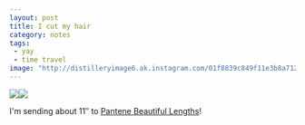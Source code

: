 ```yaml
---
layout: post
title: I cut my hair
category: notes
tags: 
 - yay
 - time travel
image: "http://distilleryimage6.ak.instagram.com/01f8839c849f11e3b8a7123c58805256_8.jpg"
---
```


<img src="http://farm8.staticflickr.com/7366/12731186683_a5dc76e5cd_o.jpg" class="img-half"><img src="http://farm3.staticflickr.com/2859/12731497164_d92b200917_o.jpg" class="img-half">

I'm sending about 11&Prime; to [Pantene Beautiful Lengths](http://www.pantene.com/en-us/pantenebeautifullengths/pages/default.aspx)!